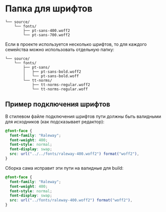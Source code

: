 # Папка для шрифтов

```shell
└── source/
    └── fonts/
        ├── pt-sans-400.woff2
        └── pt-sans-700.woff2
```

Если в проекте используется несколько шрифтов, то для каждого семейства можно использовать отдельную папку:

```shell
└── source/
    └── fonts/
        ├── pt-sans/
        │   ├── pt-sans-bold.woff2
        │   └── pt-sans-bold.woff
        └── tt-norms/
            ├── tt-norms-regular.woff2
            └── tt-norms-regular.woff
```

## Пример подключения шрифтов

В стилевом файле подключения шрифтов пути должны быть валидными для исходников (как подсказывает редактор):

```scss
@font-face {
  font-family: "Raleway";
  font-weight: 400;
  font-style: normal;
  font-display: swap;
  src: url("../../fonts/raleway-400.woff2") format("woff2"),
}
```

Сборка сама исправит эти пути на валидные для build:

```css
@font-face {
  font-family: "Raleway";
  font-weight: 400;
  font-style: normal;
  font-display: swap;
  src: url("../fonts/raleway-400.woff2") format("woff2"),
}
```

